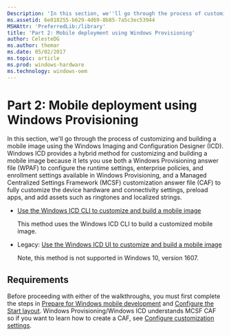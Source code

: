 ```yaml
---
Description: 'In this section, we''ll go through the process of customizing and building a mobile image using the Windows Imaging and Configuration Designer (ICD).'
ms.assetid: 6e018255-b629-4d69-8b85-7a5c3ec53944
MSHAttr: 'PreferredLib:/library'
title: 'Part 2: Mobile deployment using Windows Provisioning'
author: CelesteDG
ms.author: themar
ms.date: 05/02/2017
ms.topic: article
ms.prod: windows-hardware
ms.technology: windows-oem
---
```


# Part 2: Mobile deployment using Windows Provisioning


In this section, we'll go through the process of customizing and building a mobile image using the Windows Imaging and Configuration Designer (ICD). Windows ICD provides a hybrid method for customizing and building a mobile image because it lets you use both a Windows Provisioning answer file (WPAF) to configure the runtime settings, enterprise policies, and enrollment settings available in Windows Provisioning, and a Managed Centralized Settings Framework (MCSF) customization answer file (CAF) to fully customize the device hardware and connectivity settings, preload apps, and add assets such as ringtones and localized strings.

-   [Use the Windows ICD CLI to customize and build a mobile image](use-the-windows-icd-cli-to-customize-and-build-a-mobile-image.md)

    This method uses the Windows ICD CLI to build a customized mobile image.

-   Legacy: [Use the Windows ICD UI to customize and build a mobile image](use-the-windows-icd-ui-to-customize-and-build-a-mobile-image.md)

    Note, this method is not supported in Windows 10, version 1607.


## <span id="Requirements"></span><span id="requirements"></span><span id="REQUIREMENTS"></span>Requirements


Before proceeding with either of the walkthroughs, you must first complete the steps in [Prepare for Windows mobile development](preparing-for-windows-mobile-development.md) and [Configure the Start layout](configure-the-start-layout.md). Windows Provisioning/Windows ICD understands MCSF CAF so if you want to learn how to create a CAF, see [Configure customization settings](configure-customization-settings.md).

 

 



